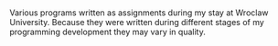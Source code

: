 #

Various programs written as assignments during my stay at Wroclaw University. Because they were written during different stages of my programming development they may vary in quality.

# 

